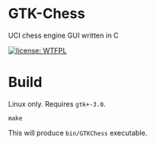 # GTK-Chess
UCI chess engine GUI written in C

[![license: WTFPL](https://img.shields.io/badge/license-WTFPL-brightgreen.svg)](http://www.wtfpl.net/about/)

# Build
Linux only. Requires `gtk+-3.0`.

```
make
```

This will produce `bin/GTKChess` executable.
